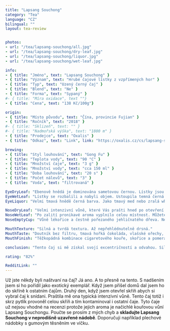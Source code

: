 ```yaml
---
title: "Lapsang Souchong"
category: "Tea"
language: "CZ"
bilingual: ""
layout: tea-review


photos:
- url: "/tea/lapsang-souchong/all.jpg"
- url: "/tea/lapsang-souchong/dry-leaf.jpg"
- url: "/tea/lapsang-souchong/liquor.jpg"
- url: "/tea/lapsang-souchong/wet-leaf.jpg"

info:
- { title: "Jméno", text: "Lapsang Souchong" }
- { title: "Význam", text: "Hrubé čajové lístky z vzpřímených hor" }
- { title: "Typ", text: "Uzený černý čaj" }
- { title: "Blend", text: "Ne" }
- { title: "Forma", text: "Sypaný" }
#- { title: "Míra oxidace", text ""}
- { title: "Cena", text: "138 Kč/100g"}

origin:
- { title: "Místo původu", text: "Čína, provincie Fujian" }
- { title: "Ročník", text: "2018" }
#- { title: "Sklizeň", text: "" }
#- { title: "Nadmořská výška", text: "1800 m" }
- { title: "Prodejce", text: "Oxalis" }
- { title: "Odkaz", text: "Link", link: "https://oxalis.cz/cs/lapsang-souchong-uzeny-caj-1-kg-8594045066500-209.htm/" }

brewing:
- { title: "Styl louhování", text: "Gong Fu" }
- { title: "Teplota vody", text: "90 °C" }
- { title: "Množství čaje", text: "3 g" }
- { title: "Množství vody", text: "cca 150 ml" }
- { title: "Doba louhování", text: "20 s" }
- { title: "Počet nálevů", text: "3" }
- { title: "Voda", text: "filtrovaná" }

EyeDryLeaf: "Ebenově hnědá je dominována sametovou černou. Lístky jsou velmi tenké a svraštělé. Celá směs se skládá asi 5 milimetrových kousků. Jejich velikosti mají velmi malé rozdíly. Vzácně můžeme najít i malé karamelově hnědé větvičky. "
EyeWetLeaf: "Lístky se rozbalili a nabyli objem. Ustoupila temná černá a udělala prostor dřevěně hnědé. Lístky jsou na pohled velmi hebké a lesknou se jako by byli glazurované. Celkově povrch připomíná povrch drahého dobře udržovaného piána."
EyeLiquor: "Velmi tmavá hnědě černá barva. Jako tmavý med nebo zralá whisky."

NoseDryLeaf: "Velmi intenzivní vůně, které Vás prašti hned po otevření nádobky s čajem. Aroma obsahuje uzený sýr, spálený papír a cigaretový kouř v baru. Není divu, že jeho velkým fanouškem byl Winston Churchill. I tak je to ale zajímavé a příjemné aroma."
NoseWetLeaf: "Po zalití pronikavé aroma vyplnilo celou místnost. Můžete cítit vůni pálení čerstvého mokrého dřeva, hutné doutníky a připečený perník. Když jsem vstoupil do místnosti kde jsem čaj vařil ještě dvěhodiny poté, měl jsem pocit jako když jsem v létě u táboráku."
NoseEmptyCup: "Vůně lékořice a čestně pořezaného jehličnatého dřeva. Nezanedbatelná je i vůně ostružinového listí."

MouthTexture: "Silná a tvrdá textura. Až nepřehlédnutelně drsná."
MouthTaste: "Doutník bez filtru, tmavá hořká čokoláda, vlašské ořechy, tmavé dřevo a hlavně whisky. V pozadí najdeme grepy, fenykl, lékořici a badyán. Chuť je velmi silná a osobitá."
MouthFinish: "Těžkopádná kombinace cigaretového kouře, skořice a pomerančů v hořké čokoládě. Skvěle se doplňuje s chutí nálevu."

conclusion: "Tento čaj si mě získal svojí excentričností a odvahou. Silná chuť a aroma, které po uvaření budete cítit zbytek dne. Celkově to je pro mě osvěžující změna. Jsem si jistý, že se k němu mnohokrát vrátím. Na druhou stranu chápu, že nebude sedět každému. I tak se jedná o vynikající čaj na dlouhé zimní noci."

rating: "82%"

RedditLink: ""
---
```


Už jste někdy byli naštvaní na čaj? Já ano. A to přesně na tento. S nadšením jsem si ho pořídil jako exotický exemplář. Když jsem přišel domů dal jsem ho do skříně k ostatním čajům. Druhý den, když jsem otevřel skříň abych si vybral čaj k snídani. Praštila mě ona typická intenzivní vůně. Tento čaj totiž i skrz pytlík provoněl celou skříň a tím kontaminoval i ostatní čaje. Tyto čaje už nejsou vhodné na recenzi protože jejich aroma je načichlé kouřovou vůní Lapsang Souchongu. Poučte se prosím z mých chyb a **skladujte Lapsang Souchong v neprodišně uzavřené nádobě**. Doporučuji například plechové nádobky s gumovým těsněním ve víčku. 

